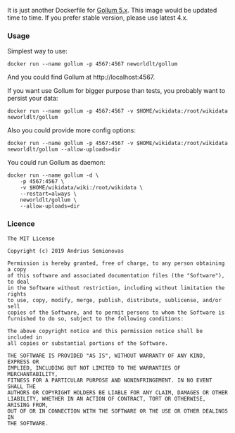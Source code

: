 It is just another Dockerfile for [Gollum 5.x](https://github.com/gollum/gollum).
This image would be updated time to time.
If you prefer stable version, please use latest 4.x.

### Usage

Simplest way to use:
```
docker run --name gollum -p 4567:4567 neworldlt/gollum
```
And you could find Gollum at http://localhost:4567.

If you want use Gollum for bigger purpose than tests, you probably want to persist your data:
```
docker run --name gollum -p 4567:4567 -v $HOME/wikidata:/root/wikidata neworldlt/gollum
```

Also you could provide more config options:
```
docker run --name gollum -p 4567:4567 -v $HOME/wikidata:/root/wikidata neworldlt/gollum --allow-uploads=dir
```

You could run Gollum as daemon:
```
docker run --name gollum -d \
    -p 4567:4567 \
    -v $HOME/wikidata/wiki:/root/wikidata \
    --restart=always \
    neworldlt/gollum \
    --allow-uploads=dir
```

### Licence

```
The MIT License

Copyright (c) 2019 Andrius Semionovas

Permission is hereby granted, free of charge, to any person obtaining a copy
of this software and associated documentation files (the "Software"), to deal
in the Software without restriction, including without limitation the rights
to use, copy, modify, merge, publish, distribute, sublicense, and/or sell
copies of the Software, and to permit persons to whom the Software is
furnished to do so, subject to the following conditions:

The above copyright notice and this permission notice shall be included in
all copies or substantial portions of the Software.

THE SOFTWARE IS PROVIDED "AS IS", WITHOUT WARRANTY OF ANY KIND, EXPRESS OR
IMPLIED, INCLUDING BUT NOT LIMITED TO THE WARRANTIES OF MERCHANTABILITY,
FITNESS FOR A PARTICULAR PURPOSE AND NONINFRINGEMENT. IN NO EVENT SHALL THE
AUTHORS OR COPYRIGHT HOLDERS BE LIABLE FOR ANY CLAIM, DAMAGES OR OTHER
LIABILITY, WHETHER IN AN ACTION OF CONTRACT, TORT OR OTHERWISE, ARISING FROM,
OUT OF OR IN CONNECTION WITH THE SOFTWARE OR THE USE OR OTHER DEALINGS IN
THE SOFTWARE.
```